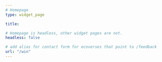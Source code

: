 ```yaml
---
# Homepage
type: widget_page

title:

# Homepage is headless, other widget pages are not.
headless: false

# add alias for contact form for ecoverses that point to /feedback 
url: "/win"
---
```

